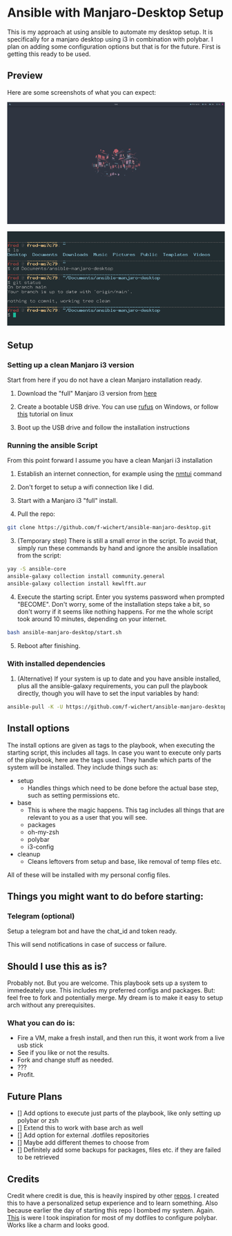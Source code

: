 # Ansible with Manjaro-Desktop Setup
This is my approach at using ansible to automate my desktop setup. It is specifically for a manjaro desktop using i3 in combination with polybar. I plan on adding some configuration options but that is for the future. First is getting this ready to be used.


## Preview
Here are some screenshots of what you can expect:

![Desktop Preview](https://github.com/f-wichert/ansible-manjaro-desktop/blob/main/res/desktop_preview.png?raw=true)

![ZSH Preview](https://github.com/f-wichert/ansible-manjaro-desktop/blob/main/res/zsh_theme.png?raw=true)


## Setup
### Setting up a clean Manjaro i3 version
Start from here if you do not have a clean Manjaro installation ready.

1. Download the "full" Manjaro i3 version from [here](https://manjaro.org/products/download/x86)

2. Create a bootable USB drive. You can use [rufus](https://rufus.ie/en/) on Windows, or follow [this](https://wiki.manjaro.org/index.php/Burn_an_ISO_File) tutorial on linux

3. Boot up the USB drive and follow the installation instructions

### Running the ansible Script
From this point forward I assume you have a clean Manjari i3 installation

1. Establish an internet connection, for example using the [nmtui](https://wiki.archlinux.org/title/NetworkManager) command



1. Don't forget to setup a wifi connection like I did.

2. Start with a Manjaro i3 "full" install.

3. Pull the repo:
```bash
git clone https://github.com/f-wichert/ansible-manjaro-desktop.git
```

3. (Temporary step) There is still a small error in the script. To avoid that, simply run these commands by hand and ignore the ansible insallation from the script:
```bash
yay -S ansible-core
ansible-galaxy collection install community.general
ansible-galaxy collection install kewlfft.aur
```

4. Execute the starting script. Enter you systems password when prompted "BECOME". Don't worry, some of the installation steps take a bit, so don't worry if it seems like nothing happens. For me the whole script took around 10 minutes, depending on your internet.
```bash
bash ansible-manjaro-desktop/start.sh
```

5. Reboot after finishing.


### With installed dependencies
1. (Alternative) If your system is up to date and you have ansible installed, plus all the ansible-galaxy requirements, you can pull the playbook directly, though you will have to set the input variables by hand:
```bash
ansible-pull -K -U https://github.com/f-wichert/ansible-manjaro-desktop -e user_login={{ your_username }} --tags "packages,oh-my-zsh,i3,polybar"
```


## Install options
The install options are given as tags to the playbook, when executing the starting script, this includes all tags. In case you want to execute only parts of the playbook, here are the tags used. They handle which parts of the system will be installed. They include things such as:

- setup
    - Handles things which need to be done before the actual base step, such as setting permissions etc.
- base
    - This is where the magic happens. This tag includes all things that are relevant to you as a user that you will see.
    - packages
    - oh-my-zsh
    - polybar
    - i3-config
- cleanup 
    - Cleans leftovers from setup and base, like removal of temp files etc.

All of these will be installed with my personal config files. 



## Things you might want to do before starting:

### Telegram (optional)
Setup a telegram bot and have the chat_id and token ready.

This will send notifications in case of success or failure.


## Should I use this as is?
Probably not. But you are welcome. This playbook sets up a system to immedeately use. This includes my preferred configs and packages. But: feel free to fork and potentially merge. My dream is to make it easy to setup arch without any prerequisites.


### What you can do is:
- Fire a VM, make a fresh install, and then run this, it wont work from a live usb stick
- See if you like or not the results.
- Fork and change stuff as needed.
- ???
- Profit.


## Future Plans
- [] Add options to execute just parts of the playbook, like only setting up polybar or zsh
- [] Extend this to work with base arch as well
- [] Add option for external .dotfiles repositories
- [] Maybe add different themes to choose from
- [] Definitely add some backups for packages, files etc. if they are failed to be retrieved


## Credits
Credit where credit is due, this is heavily inspired by other [repos](https://github.com/jothi-prasath/archlinux-playbook?tab=readme-ov-file). I created this to have a personalized setup experience and to learn something. Also because earlier the day of starting this repo I bombed my system. Again.
[This](https://github.com/j-milkovits/.dotfiles/tree/main) is were I took inspiration for most of my dotfiles to configure polybar. Works like a charm and looks good. 

